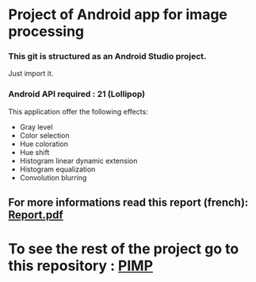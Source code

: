 # Project of Android app for image processing

### This git is structured as an Android Studio project.

Just import it.

### Android API required : 21 (Lollipop)

This application offer the following effects:
* Gray level
* Color selection
* Hue coloration
* Hue shift
* Histogram linear dynamic extension
* Histogram equalization
* Convolution blurring

## For more informations read this report (french): [Report.pdf](Report.pdf)

# To see the rest of the project go to this repository : [PIMP](https://github.com/picachoc/pimp-android)
